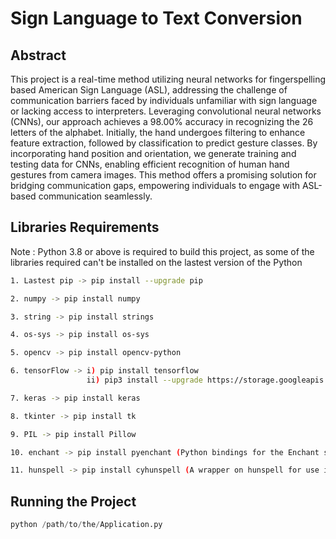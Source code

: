# Sign Language to Text Conversion

## Abstract

This project is a real-time method utilizing neural networks for fingerspelling based American Sign Language (ASL), addressing the challenge of communication barriers faced by individuals unfamiliar with sign language or lacking access to interpreters. Leveraging convolutional neural networks (CNNs), our approach achieves a 98.00% accuracy in recognizing the 26 letters of the alphabet. Initially, the hand undergoes filtering to enhance feature extraction, followed by classification to predict gesture classes. By incorporating hand position and orientation, we generate training and testing data for CNNs, enabling efficient recognition of human hand gestures from camera images. This method offers a promising solution for bridging communication gaps, empowering individuals to engage with ASL-based communication seamlessly.

## Libraries Requirements

Note : Python 3.8 or above is required to build this project, as some of the libraries required can't be installed on the lastest version of the Python  

```bash
1. Lastest pip -> pip install --upgrade pip

2. numpy -> pip install numpy

3. string -> pip install strings

4. os-sys -> pip install os-sys

5. opencv -> pip install opencv-python

6. tensorFlow -> i) pip install tensorflow 
                 ii) pip3 install --upgrade https://storage.googleapis.com/tensorflow/linux/cpu/tensorflow-0.8.0-cp34-cp34m-linux_x86_64.whl

7. keras -> pip install keras

8. tkinter -> pip install tk

9. PIL -> pip install Pillow

10. enchant -> pip install pyenchant (Python bindings for the Enchant spellchecking system)

11. hunspell -> pip install cyhunspell (A wrapper on hunspell for use in Python)
```

## Running the Project 

``` python
python /path/to/the/Application.py
```
  
